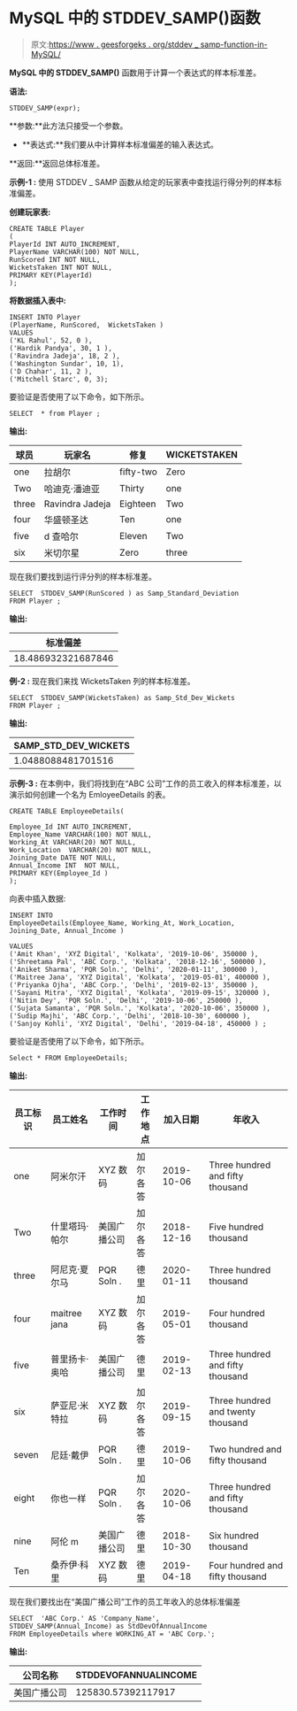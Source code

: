 # MySQL 中的 STDDEV_SAMP()函数

> 原文:[https://www . geesforgeks . org/stddev _ samp-function-in-MySQL/](https://www.geeksforgeeks.org/stddev_samp-function-in-mysql/)

**MySQL 中的 STDDEV_SAMP()** 函数用于计算一个表达式的样本标准差。

**语法:**

```
STDDEV_SAMP(expr);
```

**参数:**此方法只接受一个参数。

*   **表达式:**我们要从中计算样本标准偏差的输入表达式。

**返回:**返回总体标准差。

**示例-1 :**
使用 STDDEV _ SAMP 函数从给定的玩家表中查找运行得分列的样本标准偏差。

**创建玩家表:**

```
CREATE TABLE Player  
(
PlayerId INT AUTO_INCREMENT,  
PlayerName VARCHAR(100) NOT NULL,
RunScored INT NOT NULL,
WicketsTaken INT NOT NULL,
PRIMARY KEY(PlayerId)
);
```

**将数据插入表中:**

```
INSERT INTO Player  
(PlayerName, RunScored,  WicketsTaken )
VALUES
('KL Rahul', 52, 0 ),
('Hardik Pandya', 30, 1 ),
('Ravindra Jadeja', 18, 2 ),
('Washington Sundar', 10, 1),
('D Chahar', 11, 2 ),  
('Mitchell Starc', 0, 3);
```

要验证是否使用了以下命令，如下所示。

```
SELECT  * from Player ;
```

**输出:**

| 球员 | 玩家名 | 修复 | WICKETSTAKEN |
| --- | --- | --- | --- |
| one | 拉胡尔 | fifty-two | Zero |
| Two | 哈迪克·潘迪亚 | Thirty | one |
| three | Ravindra Jadeja | Eighteen | Two |
| four | 华盛顿圣达 | Ten | one |
| five | d 查哈尔 | Eleven | Two |
| six | 米切尔星 | Zero | three |

现在我们要找到运行评分列的样本标准差。

```
SELECT  STDDEV_SAMP(RunScored ) as Samp_Standard_Deviation  
FROM Player ;

```

**输出:**

| 标准偏差 |
| --- |
| 18.486932321687846 |

**例-2 :**
现在我们来找 WicketsTaken 列的样本标准差。

```
SELECT  STDDEV_SAMP(WicketsTaken) as Samp_Std_Dev_Wickets    
FROM Player ;
```

**输出:**

| SAMP_STD_DEV_WICKETS |
| --- |
| 1.0488088481701516 |

**示例-3 :**
在本例中，我们将找到在“ABC 公司”工作的员工收入的样本标准差，以演示如何创建一个名为 EmloyeeDetails 的表。

```
CREATE TABLE EmployeeDetails(

Employee_Id INT AUTO_INCREMENT,  
Employee_Name VARCHAR(100) NOT NULL,
Working_At VARCHAR(20) NOT NULL,
Work_Location  VARCHAR(20) NOT NULL,
Joining_Date DATE NOT NULL,
Annual_Income INT  NOT NULL,
PRIMARY KEY(Employee_Id )
);
```

向表中插入数据:

```
INSERT INTO  
EmployeeDetails(Employee_Name, Working_At, Work_Location, Joining_Date, Annual_Income )

VALUES
('Amit Khan', 'XYZ Digital', 'Kolkata', '2019-10-06', 350000 ),
('Shreetama Pal', 'ABC Corp.', 'Kolkata', '2018-12-16', 500000 ),
('Aniket Sharma', 'PQR Soln.', 'Delhi', '2020-01-11', 300000 ),
('Maitree Jana', 'XYZ Digital', 'Kolkata', '2019-05-01', 400000 ),
('Priyanka Ojha', 'ABC Corp.', 'Delhi', '2019-02-13', 350000 ),
('Sayani Mitra', 'XYZ Digital', 'Kolkata', '2019-09-15', 320000 ),
('Nitin Dey', 'PQR Soln.', 'Delhi', '2019-10-06', 250000 ),
('Sujata Samanta', 'PQR Soln.', 'Kolkata', '2020-10-06', 350000 ),
('Sudip Majhi', 'ABC Corp.', 'Delhi', '2018-10-30', 600000 ),
('Sanjoy Kohli', 'XYZ Digital', 'Delhi', '2019-04-18', 450000 ) ;
```

要验证是否使用了以下命令，如下所示。

```
Select * FROM EmployeeDetails;
```

**输出:**

| 员工标识 | 员工姓名 | 工作时间 | 工作地点 | 加入日期 | 年收入 |
| --- | --- | --- | --- | --- | --- |
| one | 阿米尔汗 | XYZ 数码 | 加尔各答 | 2019-10-06 | Three hundred and fifty thousand |
| Two | 什里塔玛·帕尔 | 美国广播公司 | 加尔各答 | 2018-12-16 | Five hundred thousand |
| three | 阿尼克·夏尔马 | PQR Soln . | 德里 | 2020-01-11 | Three hundred thousand |
| four | maitree jana | XYZ 数码 | 加尔各答 | 2019-05-01 | Four hundred thousand |
| five | 普里扬卡·奥哈 | 美国广播公司 | 德里 | 2019-02-13 | Three hundred and fifty thousand |
| six | 萨亚尼·米特拉 | XYZ 数码 | 加尔各答 | 2019-09-15 | Three hundred and twenty thousand |
| seven | 尼廷·戴伊 | PQR Soln . | 德里 | 2019-10-06 | Two hundred and fifty thousand |
| eight | 你也一样 | PQR Soln . | 加尔各答 | 2020-10-06 | Three hundred and fifty thousand |
| nine | 阿伦 m | 美国广播公司 | 德里 | 2018-10-30 | Six hundred thousand |
| Ten | 桑乔伊·科里 | XYZ 数码 | 德里 | 2019-04-18 | Four hundred and fifty thousand |

现在我们要找出在“美国广播公司”工作的员工年收入的总体标准偏差

```
SELECT  'ABC Corp.' AS 'Company_Name',
STDDEV_SAMP(Annual_Income) as StdDevOfAnnualIncome  
FROM EmployeeDetails where WORKING_AT = 'ABC Corp.';

```

**输出:**

| 公司名称 | STDDEVOFANNUALINCOME |
| --- | --- |
| 美国广播公司 | 125830.57392117917 |